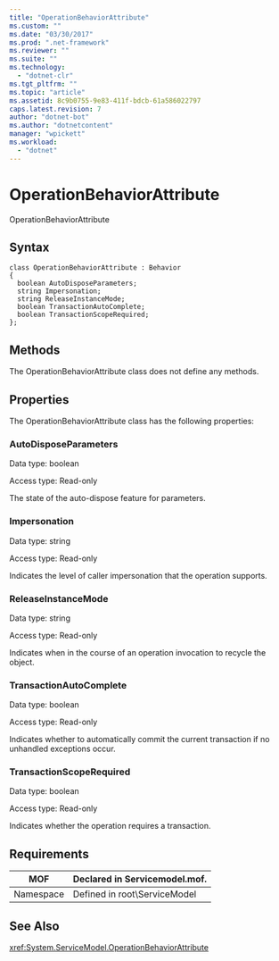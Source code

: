 ```yaml
---
title: "OperationBehaviorAttribute"
ms.custom: ""
ms.date: "03/30/2017"
ms.prod: ".net-framework"
ms.reviewer: ""
ms.suite: ""
ms.technology: 
  - "dotnet-clr"
ms.tgt_pltfrm: ""
ms.topic: "article"
ms.assetid: 8c9b0755-9e83-411f-bdcb-61a586022797
caps.latest.revision: 7
author: "dotnet-bot"
ms.author: "dotnetcontent"
manager: "wpickett"
ms.workload: 
  - "dotnet"
---
```

# OperationBehaviorAttribute
OperationBehaviorAttribute  
  
## Syntax  
  
```  
class OperationBehaviorAttribute : Behavior  
{  
  boolean AutoDisposeParameters;  
  string Impersonation;  
  string ReleaseInstanceMode;  
  boolean TransactionAutoComplete;  
  boolean TransactionScopeRequired;  
};  
```  
  
## Methods  
 The OperationBehaviorAttribute class does not define any methods.  
  
## Properties  
 The OperationBehaviorAttribute class has the following properties:  
  
### AutoDisposeParameters  
 Data type: boolean  
  
 Access type: Read-only  
  
 The state of the auto-dispose feature for parameters.  
  
### Impersonation  
 Data type: string  
  
 Access type: Read-only  
  
 Indicates the level of caller impersonation that the operation supports.  
  
### ReleaseInstanceMode  
 Data type: string  
  
 Access type: Read-only  
  
 Indicates when in the course of an operation invocation to recycle the object.  
  
### TransactionAutoComplete  
 Data type: boolean  
  
 Access type: Read-only  
  
 Indicates whether to automatically commit the current transaction if no unhandled exceptions occur.  
  
### TransactionScopeRequired  
 Data type: boolean  
  
 Access type: Read-only  
  
 Indicates whether the operation requires a transaction.  
  
## Requirements  
  
|MOF|Declared in Servicemodel.mof.|  
|---------|-----------------------------------|  
|Namespace|Defined in root\ServiceModel|  
  
## See Also  
 <xref:System.ServiceModel.OperationBehaviorAttribute>
